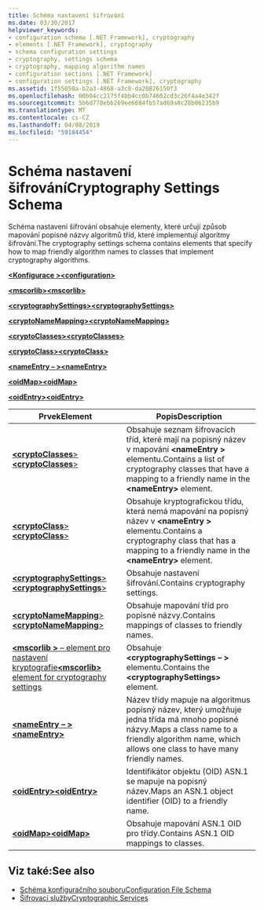 ```yaml
---
title: Schéma nastavení šifrování
ms.date: 03/30/2017
helpviewer_keywords:
- configuration schema [.NET Framework], cryptography
- elements [.NET Framework], cryptography
- schema configuration settings
- cryptography, settings schema
- cryptography, mapping algorithm names
- configuration sections [.NET Framework]
- configuration settings [.NET Framework], cryptography
ms.assetid: 1f55050a-b2a3-4868-a3c0-da20826150f3
ms.openlocfilehash: 00b04cc2175f4bb4cc0b74602cd3c26f4a4e342f
ms.sourcegitcommit: 5b6d778ebb269ee6684fb57ad69a8c28b06235b9
ms.translationtype: MT
ms.contentlocale: cs-CZ
ms.lasthandoff: 04/08/2019
ms.locfileid: "59184454"
---
```

# <a name="cryptography-settings-schema"></a><span data-ttu-id="0a80d-102">Schéma nastavení šifrování</span><span class="sxs-lookup"><span data-stu-id="0a80d-102">Cryptography Settings Schema</span></span>
<span data-ttu-id="0a80d-103">Schéma nastavení šifrování obsahuje elementy, které určují způsob mapování popisné názvy algoritmů tříd, které implementují algoritmy šifrování.</span><span class="sxs-lookup"><span data-stu-id="0a80d-103">The cryptography settings schema contains elements that specify how to map friendly algorithm names to classes that implement cryptography algorithms.</span></span>  
  
 [**<span data-ttu-id="0a80d-104">\<Konfigurace ></span><span class="sxs-lookup"><span data-stu-id="0a80d-104">\<configuration></span></span>**](../../../../../docs/framework/configure-apps/file-schema/configuration-element.md)  
  
 [**<span data-ttu-id="0a80d-105">\<mscorlib></span><span class="sxs-lookup"><span data-stu-id="0a80d-105">\<mscorlib></span></span>**](../../../../../docs/framework/configure-apps/file-schema/cryptography/mscorlib-element-for-cryptography-settings.md)  
  
 [**<span data-ttu-id="0a80d-106">\<cryptographySettings></span><span class="sxs-lookup"><span data-stu-id="0a80d-106">\<cryptographySettings></span></span>**](../../../../../docs/framework/configure-apps/file-schema/cryptography/cryptographysettings-element.md)  
  
 [**<span data-ttu-id="0a80d-107">\<cryptoNameMapping></span><span class="sxs-lookup"><span data-stu-id="0a80d-107">\<cryptoNameMapping></span></span>**](../../../../../docs/framework/configure-apps/file-schema/cryptography/cryptonamemapping-element.md)  
  
 [**<span data-ttu-id="0a80d-108">\<cryptoClasses></span><span class="sxs-lookup"><span data-stu-id="0a80d-108">\<cryptoClasses></span></span>**](../../../../../docs/framework/configure-apps/file-schema/cryptography/cryptoclasses-element.md)  
  
 [**<span data-ttu-id="0a80d-109">\<cryptoClass></span><span class="sxs-lookup"><span data-stu-id="0a80d-109">\<cryptoClass></span></span>**](../../../../../docs/framework/configure-apps/file-schema/cryptography/cryptoclass-element.md)  
  
 [**<span data-ttu-id="0a80d-110">\<nameEntry – ></span><span class="sxs-lookup"><span data-stu-id="0a80d-110">\<nameEntry></span></span>**](../../../../../docs/framework/configure-apps/file-schema/cryptography/nameentry-element.md)  
  
 [**<span data-ttu-id="0a80d-111">\<oidMap></span><span class="sxs-lookup"><span data-stu-id="0a80d-111">\<oidMap></span></span>**](../../../../../docs/framework/configure-apps/file-schema/cryptography/oidmap-element.md)  
  
 [**<span data-ttu-id="0a80d-112">\<oidEntry></span><span class="sxs-lookup"><span data-stu-id="0a80d-112">\<oidEntry></span></span>**](../../../../../docs/framework/configure-apps/file-schema/cryptography/oidentry-element.md)  
  
|<span data-ttu-id="0a80d-113">Prvek</span><span class="sxs-lookup"><span data-stu-id="0a80d-113">Element</span></span>|<span data-ttu-id="0a80d-114">Popis</span><span class="sxs-lookup"><span data-stu-id="0a80d-114">Description</span></span>|  
|-------------|-----------------|  
|[<span data-ttu-id="0a80d-115">**\<cryptoClasses**></span><span class="sxs-lookup"><span data-stu-id="0a80d-115">**\<cryptoClasses**></span></span>](../../../../../docs/framework/configure-apps/file-schema/cryptography/cryptoclasses-element.md)|<span data-ttu-id="0a80d-116">Obsahuje seznam šifrovacích tříd, které mají na popisný název v mapování  **\<nameEntry >** elementu.</span><span class="sxs-lookup"><span data-stu-id="0a80d-116">Contains a list of cryptography classes that have a mapping to a friendly name in the **\<nameEntry>** element.</span></span>|  
|[<span data-ttu-id="0a80d-117">**\<cryptoClass**></span><span class="sxs-lookup"><span data-stu-id="0a80d-117">**\<cryptoClass**></span></span>](../../../../../docs/framework/configure-apps/file-schema/cryptography/cryptoclass-element.md)|<span data-ttu-id="0a80d-118">Obsahuje kryptografickou třídu, která nemá mapování na popisný název v  **\<nameEntry >** elementu.</span><span class="sxs-lookup"><span data-stu-id="0a80d-118">Contains a cryptography class that has a mapping to a friendly name in the **\<nameEntry>** element.</span></span>|  
|[<span data-ttu-id="0a80d-119">**\<cryptographySettings**></span><span class="sxs-lookup"><span data-stu-id="0a80d-119">**\<cryptographySettings**></span></span>](../../../../../docs/framework/configure-apps/file-schema/cryptography/cryptographysettings-element.md)|<span data-ttu-id="0a80d-120">Obsahuje nastavení šifrování.</span><span class="sxs-lookup"><span data-stu-id="0a80d-120">Contains cryptography settings.</span></span>|  
|[<span data-ttu-id="0a80d-121">**\<cryptoNameMapping**></span><span class="sxs-lookup"><span data-stu-id="0a80d-121">**\<cryptoNameMapping**></span></span>](../../../../../docs/framework/configure-apps/file-schema/cryptography/cryptonamemapping-element.md)|<span data-ttu-id="0a80d-122">Obsahuje mapování tříd pro popisné názvy.</span><span class="sxs-lookup"><span data-stu-id="0a80d-122">Contains mappings of classes to friendly names.</span></span>|  
|[<span data-ttu-id="0a80d-123">**\<mscorlib >** – element pro nastavení kryptografie</span><span class="sxs-lookup"><span data-stu-id="0a80d-123">**\<mscorlib>** element for cryptography settings</span></span>](../../../../../docs/framework/configure-apps/file-schema/cryptography/mscorlib-element-for-cryptography-settings.md)|<span data-ttu-id="0a80d-124">Obsahuje  **\<cryptographySettings – >** elementu.</span><span class="sxs-lookup"><span data-stu-id="0a80d-124">Contains the **\<cryptographySettings>** element.</span></span>|  
|[**<span data-ttu-id="0a80d-125">\<nameEntry – ></span><span class="sxs-lookup"><span data-stu-id="0a80d-125">\<nameEntry></span></span>**](../../../../../docs/framework/configure-apps/file-schema/cryptography/nameentry-element.md)|<span data-ttu-id="0a80d-126">Název třídy mapuje na algoritmus popisný název, který umožňuje jedna třída má mnoho popisné názvy.</span><span class="sxs-lookup"><span data-stu-id="0a80d-126">Maps a class name to a friendly algorithm name, which allows one class to have many friendly names.</span></span>|  
|[**<span data-ttu-id="0a80d-127">\<oidEntry></span><span class="sxs-lookup"><span data-stu-id="0a80d-127">\<oidEntry></span></span>**](../../../../../docs/framework/configure-apps/file-schema/cryptography/oidentry-element.md)|<span data-ttu-id="0a80d-128">Identifikátor objektu (OID) ASN.1 se mapuje na popisný název.</span><span class="sxs-lookup"><span data-stu-id="0a80d-128">Maps an ASN.1 object identifier (OID) to a friendly name.</span></span>|  
|[**<span data-ttu-id="0a80d-129">\<oidMap></span><span class="sxs-lookup"><span data-stu-id="0a80d-129">\<oidMap></span></span>**](../../../../../docs/framework/configure-apps/file-schema/cryptography/oidmap-element.md)|<span data-ttu-id="0a80d-130">Obsahuje mapování ASN.1 OID pro třídy.</span><span class="sxs-lookup"><span data-stu-id="0a80d-130">Contains ASN.1 OID mappings to classes.</span></span>|  
  
## <a name="see-also"></a><span data-ttu-id="0a80d-131">Viz také:</span><span class="sxs-lookup"><span data-stu-id="0a80d-131">See also</span></span>

- [<span data-ttu-id="0a80d-132">Schéma konfiguračního souboru</span><span class="sxs-lookup"><span data-stu-id="0a80d-132">Configuration File Schema</span></span>](../../../../../docs/framework/configure-apps/file-schema/index.md)
- [<span data-ttu-id="0a80d-133">Šifrovací služby</span><span class="sxs-lookup"><span data-stu-id="0a80d-133">Cryptographic Services</span></span>](../../../../../docs/standard/security/cryptographic-services.md)
